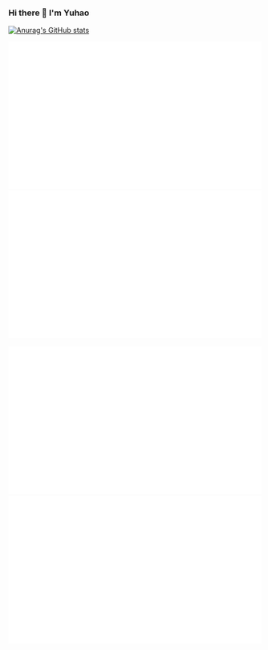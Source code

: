 ### Hi there 👋 I'm Yuhao
[![Anurag's GitHub stats](https://github-readme-stats.vercel.app/api?username=LareinaWei)](https://github.com/anuraghazra/github-readme-stats)

![](https://raw.githubusercontent.com/LareinaWei/github-stats/master/generated/overview.svg#gh-dark-mode-only)
![](https://raw.githubusercontent.com/LareinaWei/github-stats/master/generated/overview.svg#gh-light-mode-only)

![](https://raw.githubusercontent.com/LareinaWei/github-stats/master/generated/languages.svg#gh-dark-mode-only)
![](https://raw.githubusercontent.com/LareinaWei/github-stats/master/generated/languages.svg#gh-light-mode-only)

<!--
**LareinaWei/LareinaWei** is a ✨ _special_ ✨ repository because its `README.md` (this file) appears on your GitHub profile.


[![trophy](https://github-profile-trophy.vercel.app/?username=LareinaWei)](https://github.com/ryo-ma/github-profile-trophy)

Here are some ideas to get you started:

- 🔭 I’m currently working on ...
- 🌱 I’m currently learning ...
- 👯 I’m looking to collaborate on ...
- 🤔 I’m looking for help with ...
- 💬 Ask me about ...
- 📫 How to reach me: ...
- 😄 Pronouns: ...
- ⚡ Fun fact: ...
-->
